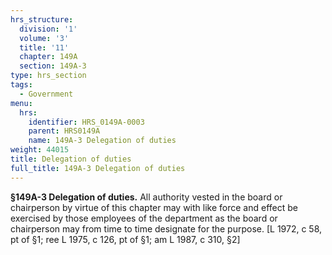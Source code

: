 ```yaml
---
hrs_structure:
  division: '1'
  volume: '3'
  title: '11'
  chapter: 149A
  section: 149A-3
type: hrs_section
tags:
  - Government
menu:
  hrs:
    identifier: HRS_0149A-0003
    parent: HRS0149A
    name: 149A-3 Delegation of duties
weight: 44015
title: Delegation of duties
full_title: 149A-3 Delegation of duties
---
```

**§149A-3 Delegation of duties.** All authority vested in the board or chairperson by virtue of this chapter may with like force and effect be exercised by those employees of the department as the board or chairperson may from time to time designate for the purpose. [L 1972, c 58, pt of §1; ree L 1975, c 126, pt of §1; am L 1987, c 310, §2]